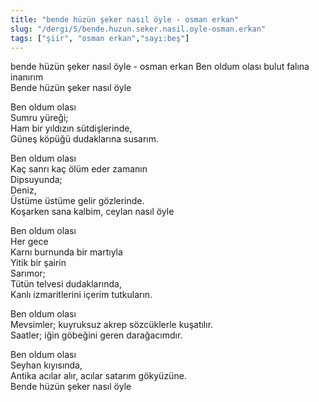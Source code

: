 ```yaml
---
title: "bende hüzün şeker nasıl öyle - osman erkan"
slug: "/dergi/5/bende.huzun.seker.nasil.oyle-osman.erkan"
tags: ["şiir", "osman erkan","sayı:beş"]
---
```


bende hüzün şeker nasıl öyle - osman erkan
Ben oldum olası bulut falına inanırım\
Bende hüzün şeker nasıl öyle

Ben oldum olası\
Sumru yüreği;\
Ham bir yıldızın sütdişlerinde,\
Güneş köpüğü dudaklarına susarım.

Ben oldum olası\
Kaç sanrı kaç ölüm eder zamanın\
Dipsuyunda;\
Deniz,\
Üstüme üstüme gelir gözlerinde.\
Koşarken sana kalbim, ceylan nasıl öyle

Ben oldum olası\
Her gece\
Karnı burnunda bir martıyla\
Yitik bir şairin\
Sarımor;\
Tütün telvesi dudaklarında,\
Kanlı izmaritlerini içerim tutkuların.

Ben oldum olası\
Mevsimler; kuyruksuz akrep sözcüklerle kuşatılır.\
Saatler; iğin göbeğini geren darağacımdır.

Ben oldum olası\
Seyhan kıyısında,\
Antika acılar alır, acılar satarım gökyüzüne.\
Bende hüzün şeker nasıl öyle
